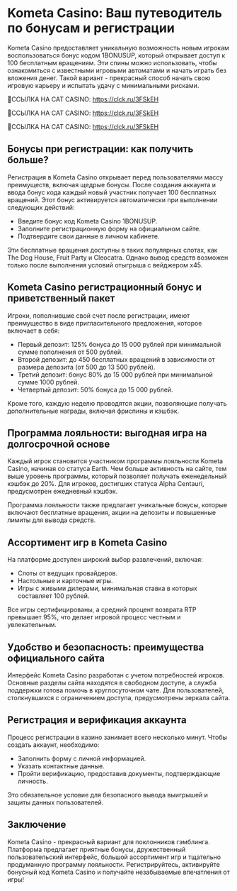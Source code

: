 # Kometa Casino: Ваш путеводитель по бонусам и регистрации

Kometa Casino предоставляет уникальную возможность новым игрокам воспользоваться бонус кодом 1BONUSUP, который открывает доступ к 100 бесплатным вращениям. Эти спины можно использовать, чтобы ознакомиться с известными игровыми автоматами и начать играть без вложения денег. Такой вариант - прекрасный способ начать свою игровую карьеру и испытать удачу с минимальными рисками.

🔗ССЫЛКА НА CAT CASINO: https://clck.ru/3FSkEH

🔗ССЫЛКА НА CAT CASINO: https://clck.ru/3FSkEH

🔗ССЫЛКА НА CAT CASINO: https://clck.ru/3FSkEH

## Бонусы при регистрации: как получить больше?

Регистрация в Kometa Casino открывает перед пользователями массу преимуществ, включая щедрые бонусы. После создания аккаунта и ввода бонус кода каждый новый участник получает 100 бесплатных вращений. Этот бонус активируется автоматически при выполнении следующих действий:

- Введите бонус код Kometa Casino 1BONUSUP.
- Заполните регистрационную форму на официальном сайте.
- Подтвердите свои данные в личном кабинете.

Эти бесплатные вращения доступны в таких популярных слотах, как The Dog House, Fruit Party и Cleocatra. Однако вывод средств возможен только после выполнения условий отыгрыша с вейджером х45.

## Kometa Casino регистрационный бонус и приветственный пакет

Игроки, пополнившие свой счет после регистрации, имеют преимущество в виде пригласительного предложения, которое включает в себя:

- Первый депозит: 125% бонуса до 15 000 рублей при минимальной сумме пополнения от 500 рублей.
- Второй депозит: до 450 бесплатных вращений в зависимости от размера депозита (от 500 до 13 500 рублей).
- Третий депозит: бонус 80% до 15 000 рублей при минимальной сумме 1000 рублей.
- Четвертый депозит: 50% бонуса до 15 000 рублей.

Кроме того, каждую неделю проводятся акции, позволяющие получать дополнительные награды, включая фриспины и кэшбэк.

## Программа лояльности: выгодная игра на долгосрочной основе

Каждый игрок становится участником программы лояльности Kometa Casino, начиная со статуса Earth. Чем больше активность на сайте, тем выше уровень программы, который позволяет получать еженедельный кэшбэк до 20%. Для игроков, достигших статуса Alpha Centauri, предусмотрен ежедневный кэшбэк.

Программа лояльности также предлагает уникальные бонусы, которые включают бесплатные вращения, акции на депозиты и повышенные лимиты для вывода средств.

## Ассортимент игр в Kometa Casino

На платформе доступен широкий выбор развлечений, включая:

- Слоты от ведущих провайдеров.
- Настольные и карточные игры.
- Игры с живыми дилерами, минимальная ставка в которых составляет 100 рублей.

Все игры сертифицированы, а средний процент возврата RTP превышает 95%, что делает игровой процесс честным и увлекательным.

## Удобство и безопасность: преимущества официального сайта

Интерфейс Kometa Casino разработан с учетом потребностей игроков. Основные разделы сайта находятся в свободном доступе, а служба поддержки готова помочь в круглосуточном чате. Для пользователей, столкнувшихся с ограничением доступа, предусмотрены зеркала сайта.

## Регистрация и верификация аккаунта

Процесс регистрации в казино занимает всего несколько минут. Чтобы создать аккаунт, необходимо:

- Заполнить форму с личной информацией.
- Указать контактные данные.
- Пройти верификацию, предоставив документы, подтверждающие личность.

Это обязательное условие для безопасного вывода выигрышей и защиты данных пользователей.

## Заключение

Kometa Casino - прекрасный вариант для поклонников гэмблинга. Платформа предлагает приятные бонусы, дружественный пользовательский интерфейс, большой ассортимент игр и тщательно продуманную программу лояльности. Регистрируйтесь, активируйте бонусный код Kometa Casino и получайте незабываемые впечатления от игры!
